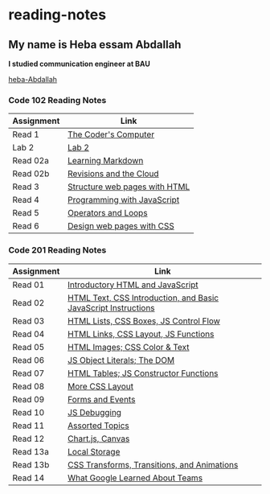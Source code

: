 # reading-notes

## My name is Heba essam Abdallah

**I studied communication engineer at BAU**

[heba-Abdallah](https://github.com/heba-Abdallah)

### Code 102 Reading Notes

| Assignment  | Link                                          |
| ----------- | --------------------------------------------- |
| Read 1      | [The Coder's Computer](102/read1.md)          |
| Lab 2       | [Lab 2](102/lab02.md)                         |
| Read 02a    | [Learning Markdown](102/read02a.md)           |
| Read 02b    | [Revisions and the Cloud](102/read02b.md)     |
| Read 3      | [Structure web pages with HTML](102/read3.md) |
| Read 4      | [Programming with JavaScript](102/read04a.md) |
| Read 5      | [Operators and Loops](102/read05.md)          |
| Read 6      | [Design web pages with CSS](102/read06.md)    |

### Code 201 Reading Notes

| Assignment  | Link                                                                            |
| ----------- | ----------------------------------------------                                  |
| Read 01     | [Introductory HTML and JavaScript](201/read01.md)                               |
| Read 02     | [HTML Text, CSS Introduction, and Basic JavaScript Instructions](201/read02.md) |
| Read 03     | [HTML Lists, CSS Boxes, JS Control Flow](201/read03.md)                         |
| Read 04     | [HTML Links, CSS Layout, JS Functions](201/read04.md)                           |
| Read 05     | [HTML Images; CSS Color & Text](201/read05.md)                                  |
| Read 06     | [JS Object Literals; The DOM](201/read06.md)                                    |
| Read 07     | [HTML Tables; JS Constructor Functions](201/read07.md)                          |
| Read 08     | [More CSS Layout](201/read08.md)                                                |
| Read 09     | [Forms and Events](201/read09.md)                                               |
| Read 10     | [JS Debugging](201/read10.md)                                                   |
| Read 11     | [Assorted Topics](201/read11.md)                                                |
| Read 12     | [Chart.js, Canvas](201/read12.md)                                               |
| Read 13a    | [Local Storage](201/read13a.md)                                                 |
| Read 13b    | [CSS Transforms, Transitions, and Animations](201/read13b.md)                   |
| Read 14     | [What Google Learned About Teams](201/read14.md)                                |